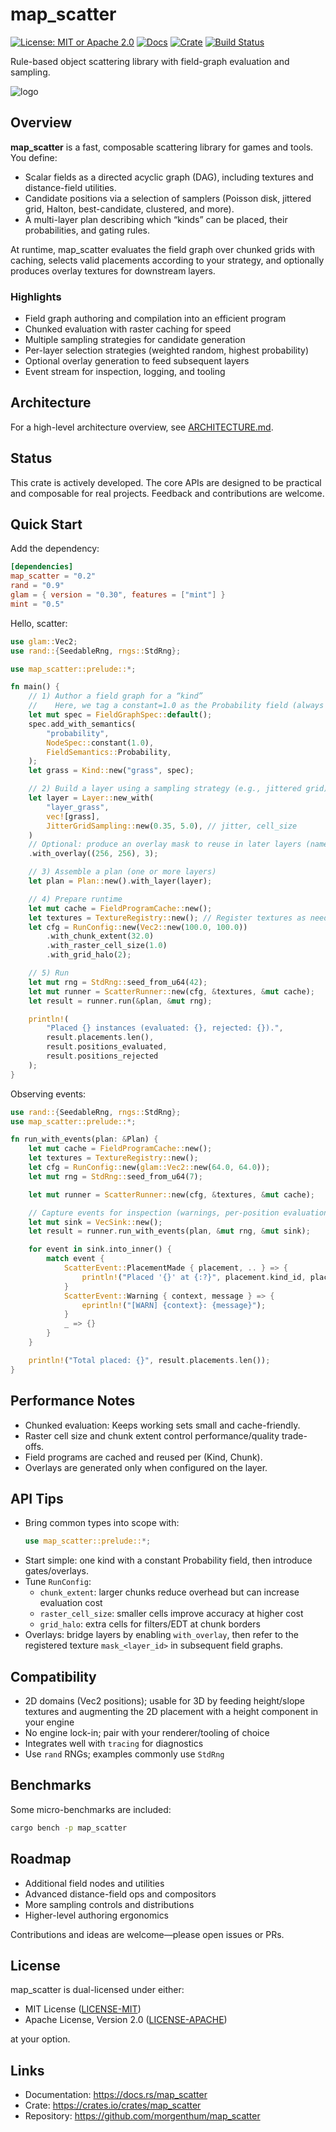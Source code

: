 # map_scatter

[![License: MIT or Apache 2.0](https://img.shields.io/badge/License-MIT%20or%20Apache2-blue.svg)](https://github.com/morgenthum/map_scatter#license)
[![Docs](https://docs.rs/map_scatter/badge.svg)](https://docs.rs/map_scatter)
[![Crate](https://img.shields.io/crates/v/map_scatter.svg)](https://crates.io/crates/map_scatter)
[![Build Status](https://github.com/morgenthum/map_scatter/actions/workflows/ci.yml/badge.svg)](https://github.com/morgenthum/map_scatter/actions/workflows/ci.yml)

Rule-based object scattering library with field-graph evaluation and sampling.

![logo](./logo.png)

## Overview

**map_scatter** is a fast, composable scattering library for games and tools. You define:
- Scalar fields as a directed acyclic graph (DAG), including textures and distance-field utilities.
- Candidate positions via a selection of samplers (Poisson disk, jittered grid, Halton, best-candidate, clustered, and more).
- A multi-layer plan describing which “kinds” can be placed, their probabilities, and gating rules.

At runtime, map_scatter evaluates the field graph over chunked grids with caching, selects valid placements according to your strategy, and optionally produces overlay textures for downstream layers.

### Highlights
- Field graph authoring and compilation into an efficient program
- Chunked evaluation with raster caching for speed
- Multiple sampling strategies for candidate generation
- Per-layer selection strategies (weighted random, highest probability)
- Optional overlay generation to feed subsequent layers
- Event stream for inspection, logging, and tooling

## Architecture

For a high-level architecture overview, see [ARCHITECTURE.md](./ARCHITECTURE.md).

## Status

This crate is actively developed. The core APIs are designed to be practical and composable for real projects. Feedback and contributions are welcome.

## Quick Start

Add the dependency:

```toml
[dependencies]
map_scatter = "0.2"
rand = "0.9"
glam = { version = "0.30", features = ["mint"] }
mint = "0.5"
```

Hello, scatter:

```rust
use glam::Vec2;
use rand::{SeedableRng, rngs::StdRng};

use map_scatter::prelude::*;

fn main() {
    // 1) Author a field graph for a “kind”
    //    Here, we tag a constant=1.0 as the Probability field (always placeable).
    let mut spec = FieldGraphSpec::default();
    spec.add_with_semantics(
        "probability",
        NodeSpec::constant(1.0),
        FieldSemantics::Probability,
    );
    let grass = Kind::new("grass", spec);

    // 2) Build a layer using a sampling strategy (e.g., jittered grid)
    let layer = Layer::new_with(
        "layer_grass",
        vec![grass],
        JitterGridSampling::new(0.35, 5.0), // jitter, cell_size
    )
    // Optional: produce an overlay mask to reuse in later layers (name: "mask_layer_grass")
    .with_overlay((256, 256), 3);

    // 3) Assemble a plan (one or more layers)
    let plan = Plan::new().with_layer(layer);

    // 4) Prepare runtime
    let mut cache = FieldProgramCache::new();
    let textures = TextureRegistry::new(); // Register textures as needed
    let cfg = RunConfig::new(Vec2::new(100.0, 100.0))
        .with_chunk_extent(32.0)
        .with_raster_cell_size(1.0)
        .with_grid_halo(2);

    // 5) Run
    let mut rng = StdRng::seed_from_u64(42);
    let mut runner = ScatterRunner::new(cfg, &textures, &mut cache);
    let result = runner.run(&plan, &mut rng);

    println!(
        "Placed {} instances (evaluated: {}, rejected: {}).",
        result.placements.len(),
        result.positions_evaluated,
        result.positions_rejected
    );
}
```

Observing events:

```rust
use rand::{SeedableRng, rngs::StdRng};
use map_scatter::prelude::*;

fn run_with_events(plan: &Plan) {
    let mut cache = FieldProgramCache::new();
    let textures = TextureRegistry::new();
    let cfg = RunConfig::new(glam::Vec2::new(64.0, 64.0));
    let mut rng = StdRng::seed_from_u64(7);

    let mut runner = ScatterRunner::new(cfg, &textures, &mut cache);

    // Capture events for inspection (warnings, per-position evaluations, overlays, etc.)
    let mut sink = VecSink::new();
    let result = runner.run_with_events(plan, &mut rng, &mut sink);

    for event in sink.into_inner() {
        match event {
            ScatterEvent::PlacementMade { placement, .. } => {
                println!("Placed '{}' at {:?}", placement.kind_id, placement.position);
            }
            ScatterEvent::Warning { context, message } => {
                eprintln!("[WARN] {context}: {message}");
            }
            _ => {}
        }
    }

    println!("Total placed: {}", result.placements.len());
}
```

## Performance Notes

- Chunked evaluation: Keeps working sets small and cache-friendly.
- Raster cell size and chunk extent control performance/quality trade-offs.
- Field programs are cached and reused per (Kind, Chunk).
- Overlays are generated only when configured on the layer.

## API Tips

- Bring common types into scope with:
  ```rust
  use map_scatter::prelude::*;
  ```
- Start simple: one kind with a constant Probability field, then introduce gates/overlays.
- Tune `RunConfig`:
  - `chunk_extent`: larger chunks reduce overhead but can increase evaluation cost
  - `raster_cell_size`: smaller cells improve accuracy at higher cost
  - `grid_halo`: extra cells for filters/EDT at chunk borders
- Overlays: bridge layers by enabling `with_overlay`, then refer to the registered texture `mask_<layer_id>` in subsequent field graphs.

## Compatibility

- 2D domains (Vec2 positions); usable for 3D by feeding height/slope textures and augmenting the 2D placement with a height component in your engine
- No engine lock-in; pair with your renderer/tooling of choice
- Integrates well with `tracing` for diagnostics
- Use `rand` RNGs; examples commonly use `StdRng`

## Benchmarks

Some micro-benchmarks are included:
```bash
cargo bench -p map_scatter
```

## Roadmap

- Additional field nodes and utilities
- Advanced distance-field ops and compositors
- More sampling controls and distributions
- Higher-level authoring ergonomics

Contributions and ideas are welcome—please open issues or PRs.

## License

map_scatter is dual-licensed under either:
- MIT License ([LICENSE-MIT](https://github.com/morgenthum/map_scatter/blob/main/LICENSE-MIT))
- Apache License, Version 2.0 ([LICENSE-APACHE](https://github.com/morgenthum/map_scatter/blob/main/LICENSE-APACHE))

at your option.

## Links

- Documentation: https://docs.rs/map_scatter
- Crate: https://crates.io/crates/map_scatter
- Repository: https://github.com/morgenthum/map_scatter
